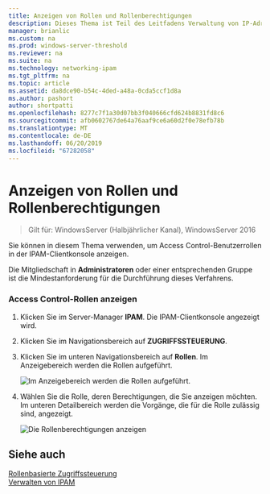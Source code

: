 ```yaml
---
title: Anzeigen von Rollen und Rollenberechtigungen
description: Dieses Thema ist Teil des Leitfadens Verwaltung von IP-Adressverwaltung (IPAM) in Windows Server 2016.
manager: brianlic
ms.custom: na
ms.prod: windows-server-threshold
ms.reviewer: na
ms.suite: na
ms.technology: networking-ipam
ms.tgt_pltfrm: na
ms.topic: article
ms.assetid: da8dce90-b54c-4ded-a48a-0cda5ccf1d8a
ms.author: pashort
author: shortpatti
ms.openlocfilehash: 8277c7f1a30d07bb3f040666cfd624b8831fd8c6
ms.sourcegitcommit: afb0602767de64a76aaf9ce6a60d2f0e78efb78b
ms.translationtype: MT
ms.contentlocale: de-DE
ms.lasthandoff: 06/20/2019
ms.locfileid: "67282058"
---
```

# <a name="view-roles-and-role-permissions"></a>Anzeigen von Rollen und Rollenberechtigungen

>Gilt für: WindowsServer (Halbjährlicher Kanal), WindowsServer 2016

Sie können in diesem Thema verwenden, um Access Control-Benutzerrollen in der IPAM-Clientkonsole anzeigen.  
  
Die Mitgliedschaft in **Administratoren** oder einer entsprechenden Gruppe ist die Mindestanforderung für die Durchführung dieses Verfahrens.  
  
### <a name="to-view-access-control-roles"></a>Access Control-Rollen anzeigen  
  
1.  Klicken Sie im Server-Manager **IPAM**. Die IPAM-Clientkonsole angezeigt wird.  
  
2.  Klicken Sie im Navigationsbereich auf **ZUGRIFFSSTEUERUNG**.  
  
3.  Klicken Sie im unteren Navigationsbereich auf **Rollen**. Im Anzeigebereich werden die Rollen aufgeführt.  
  
    ![Im Anzeigebereich werden die Rollen aufgeführt.](../../media/View-Roles-and-Role-Permissions/ipam_ViewRoles_01.jpg)  
  
4.  Wählen Sie die Rolle, deren Berechtigungen, die Sie anzeigen möchten. Im unteren Detailbereich werden die Vorgänge, die für die Rolle zulässig sind, angezeigt.  
  
    ![Die Rollenberechtigungen anzeigen](../../media/View-Roles-and-Role-Permissions/ipam_ViewRoles_02.jpg)  
  
## <a name="see-also"></a>Siehe auch  
[Rollenbasierte Zugriffssteuerung](Role-based-Access-Control.md)  
[Verwalten von IPAM](Manage-IPAM.md)  
  


